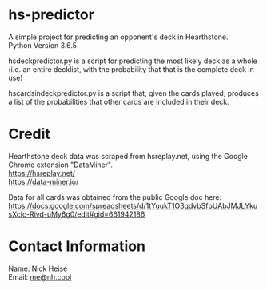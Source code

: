 # hs-predictor
A simple project for predicting an opponent's deck in Hearthstone.  
Python Version 3.6.5

hsdeckpredictor.py is a script for predicting the most likely deck as a whole (i.e. an entire decklist, 
with the probability that that is the complete deck in use)  

hscardsindeckpredictor.py is a script that, given the cards played, produces a list of the probabilities
that other cards are included in their deck.  

# Credit
Hearthstone deck data was scraped from hsreplay.net, using the Google Chrome extension "DataMiner".  
https://hsreplay.net/  
https://data-miner.io/  

Data for all cards was obtained from the public Google doc here:  
https://docs.google.com/spreadsheets/d/1tYuukT1O3qdvbSfpUAbJMJLYkusXclc-Rivd-uMy6g0/edit#gid=661942186

# Contact Information
Name: Nick Heise  
Email: me@nh.cool  
